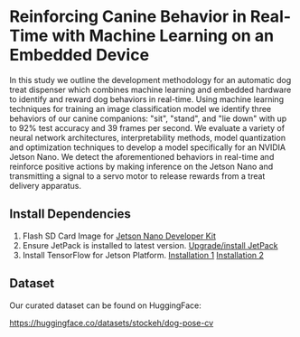 # Reinforcing Canine Behavior in Real-Time with Machine Learning on an Embedded Device

In this study we outline the development methodology for an automatic dog treat dispenser which combines machine learning and embedded hardware to identify and reward dog behaviors in real-time. Using machine learning techniques for training an image classification model we identify three behaviors of our canine companions: "sit", "stand", and "lie down" with up to 92% test accuracy and 39 frames per second. We evaluate a variety of neural network architectures, interpretability methods, model quantization and optimization techniques to develop a model specifically for an NVIDIA Jetson Nano. We detect the aforementioned behaviors in real-time and reinforce positive actions by making inference on the Jetson Nano and transmitting a signal to a servo motor to release rewards from a treat delivery apparatus.

## Install Dependencies
1. Flash SD Card Image for [Jetson Nano Developer Kit](https://developer.nvidia.com/embedded/jetpack)
2. Ensure JetPack is installed to latest version. [Upgrade/install JetPack](https://docs.nvidia.com/jetson/jetpack/install-jetpack/index.html)
3. Install TensorFlow for Jetson Platform. [Installation 1](https://docs.nvidia.com/deeplearning/frameworks/install-tf-jetson-platform/index.html) [Installation 2](https://forums.developer.nvidia.com/t/official-tensorflow-for-jetson-nano/71770)

## Dataset

Our curated dataset can be found on HuggingFace:

https://huggingface.co/datasets/stockeh/dog-pose-cv

